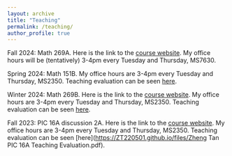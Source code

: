 ```yaml
---
layout: archive
title: "Teaching"
permalink: /teaching/
author_profile: true
---
```


Fall 2024: Math 269A. Here is the link to the [course website](https://ernestryu.com/courses/269A.html). My office hours will be (tentatively) 3-4pm every Tuesday and Thursday, MS7630.

Spring 2024: Math 151B. My office hours are 3-4pm every Tuesday and Thursday, MS2350. Teaching evaluation can be seen [here](https://ZT220501.github.io/files/TAN_Z._-_24S_MATH_151B_DIS_3A.pdf).

Winter 2024: Math 269B. Here is the link to the [course website](https://bruinlearn.ucla.edu/courses/178703). My office hours are 3-4pm every Tuesday and Thursday, MS2350. Teaching evaluation can be seen [here](https://ZT220501.github.io/files/TAN_Z._-_24W_MATH_269B_DIS_1A.pdf).


Fall 2023: PIC 16A discussion 2A. Here is the link to the [course website](https://bruinlearn.ucla.edu/courses/168801). My office hours are 3-4pm every Tuesday and Thursday, MS2350. Teaching evaluation can be seen [here](https://ZT220501.github.io/files/Zheng Tan PIC 16A Teaching Evaluation.pdf).

